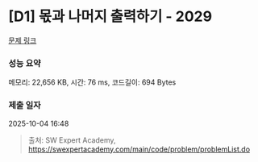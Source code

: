 # [D1] 몫과 나머지 출력하기 - 2029 

[문제 링크](https://swexpertacademy.com/main/code/problem/problemDetail.do?contestProbId=AV5QGNvKAtEDFAUq) 

### 성능 요약

메모리: 22,656 KB, 시간: 76 ms, 코드길이: 694 Bytes

### 제출 일자

2025-10-04 16:48



> 출처: SW Expert Academy, https://swexpertacademy.com/main/code/problem/problemList.do